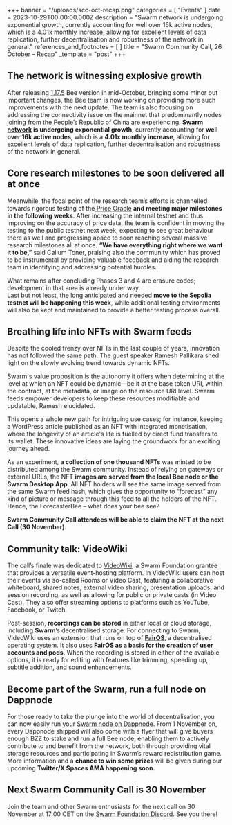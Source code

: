 +++
banner = "/uploads/scc-oct-recap.png"
categories = [ "Events" ]
date = 2023-10-29T00:00:00.000Z
description = "Swarm network is undergoing exponential growth, currently accounting for well over 16k active nodes, which is a 4.01x monthly increase, allowing for excellent levels of data replication, further decentralisation and robustness of the network in general."
references_and_footnotes = [ ]
title = "Swarm Community Call, 26 October – Recap"
_template = "post"
+++


## The network is witnessing explosive growth

After releasing [1.17.5](https://github.com/ethersphere/bee/releases/tag/v1.17.5) Bee version in mid-October, bringing some minor but important changes, the Bee team is now working on providing more such improvements with the next update. The team is also focusing on addressing the connectivity issue on the mainnet that predominantly nodes joining from the People’s Republic of China are experiencing. **[Swarm network](https://swarmscan.io/) is undergoing exponential growth**, currently accounting for **well over 16k active nodes**, which is a **4.01x monthly increase**, allowing for excellent levels of data replication, further decentralisation and robustness of the network in general. 

## Core research milestones to be soon delivered all at once

Meanwhile, the focal point of the research team’s efforts is channelled towards rigorous testing of the[ Price Oracle](https://blog.ethswarm.org/foundation/2023/oracle-overview/) **and meeting major milestones in the following weeks**. After increasing the internal testnet and thus improving on the accuracy of price data, the team is confident in moving the testing to the public testnet next week, expecting to see great behaviour there as well and progressing apace to soon reaching several massive research milestones all at once. **“We have everything right where we want it to be,”** said Callum Toner, praising also the community which has proved to be instrumental by providing valuable feedback and aiding the research team in identifying and addressing potential hurdles. 

What remains after concluding Phases 3 and 4 are erasure codes; development in that area is already under way. \
Last but not least, the long anticipated and needed **move to the Sepolia testnet will be happening this week**, while additional testing environments will also be kept and maintained to provide a better testing process overall.


## Breathing life into NFTs with Swarm feeds 

Despite the cooled frenzy over NFTs in the last couple of years, innovation has not followed the same path. The guest speaker Ramesh Pallikara shed light on the slowly evolving trend towards dynamic NFTs. 

Swarm's value proposition is the autonomy it offers when determining at the level at which an NFT could be dynamic—be it at the base token URI, within the contract, at the metadata, or image on the resource URI level. Swarm feeds empower developers to keep these resources modifiable and updatable, Ramesh elucidated. 

This opens a whole new path for intriguing use cases; for instance, keeping a WordPress article published as an NFT with integrated monetisation, where the longevity of an article's life is fuelled by direct fund transfers to its wallet. These innovative ideas are laying the groundwork for an exciting journey ahead.

As an experiment, **a collection of one thousand NFTs** was minted to be distributed among the Swarm community. Instead of relying on gateways or external URLs, the NFT **images are served from the local Bee node or the Swarm Desktop App**. All NFT holders will see the same image served from the same Swarm feed hash, which gives the opportunity to “forecast” any kind of picture or message through this feed to all the holders of the NFT. Hence, the ForecasterBee – what does your bee see? 

**Swarm Community Call attendees will be able to claim the NFT at the next Call (30 November)**.


## Community talk: VideoWiki 

The call’s finale was dedicated to [VideoWiki](https://beta.editor.video.wiki/), a Swarm Foundation grantee that provides a versatile event-hosting platform. In VideoWiki users can host their events via so-called Rooms or Video Cast, featuring a collaborative whiteboard, shared notes, external video sharing, presentation uploads, and session recording, as well as allowing for public or private casts (in Video Cast). They also offer streaming options to platforms such as YouTube, Facebook, or Twitch.

Post-session, **recordings can be stored** in either local or cloud storage, including **Swarm**’s decentralised storage. For connecting to Swarm, VideoWiki uses an extension that runs on top of **[FairOS](https://docs.fairos.fairdatasociety.org/docs/)**, a decentralised operating system. It also uses **FairOS as a basis for the creation of user accounts and pods**. When the recording is stored in either of the available options, it is ready for editing with features like trimming, speeding up, subtitle addition, and sound enhancements.


## Become part of the Swarm, run a full node on Dappnode 

For those ready to take the plunge into the world of decentralisation, you can now easily run your [Swarm node on Dappnode](https://blog.ethswarm.org/foundation/2023/swarm-and-dappnode-joining-forces-to-empower-decentralised-storage/). From 1 November on, every Dappnode shipped will also come with a flyer that will give buyers enough BZZ to stake and run a full Bee node, enabling them to actively contribute to and benefit from the network, both through providing vital storage resources and participating in Swarm’s reward redistribution game. More information and a **chance to win some prizes** will be given during our upcoming **Twitter/X Spaces AMA happening soon.**


## Next Swarm Community Call is 30 November

Join the team and other Swarm enthusiasts for the next call on 30 November at 17:00 CET on the [Swarm Foundation Discord](https://discord.gg/yYqF3kSN?event=1154426576025432156). See you there!
